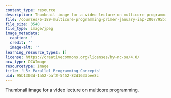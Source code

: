 ```yaml
---
content_type: resource
description: Thumbnail image for a video lecture on multicore programming.
file: /courses/6-189-multicore-programming-primer-january-iap-2007/95b1303d1a52baf2545282d1633bee8c_l5.jpg
file_size: 3540
file_type: image/jpeg
image_metadata:
  caption: ''
  credit: ''
  image-alt: ''
learning_resource_types: []
license: https://creativecommons.org/licenses/by-nc-sa/4.0/
ocw_type: OCWImage
resourcetype: Image
title: 'L5: Parallel Programming Concepts'
uid: 95b1303d-1a52-baf2-5452-82d1633bee8c
---
```

Thumbnail image for a video lecture on multicore programming.